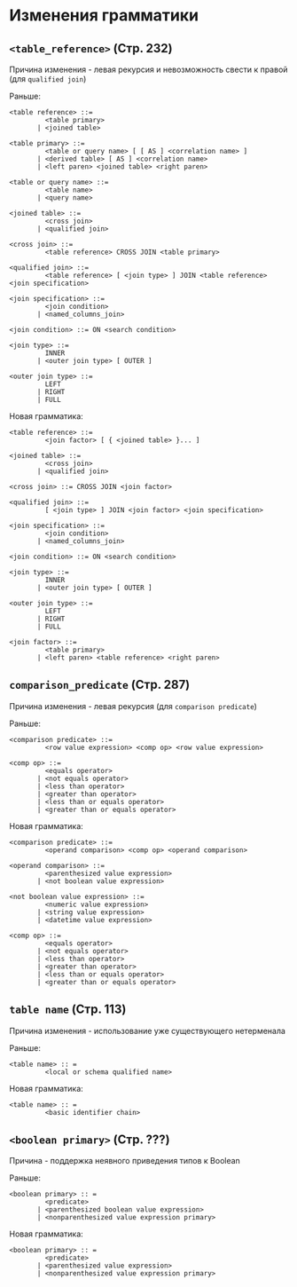 Изменения грамматики
====================

`<table_reference>` (Стр. 232)
------------------------------
Причина изменения - левая рекурсия и невозможность свести к правой (для `qualified join`)

Раньше:
```
<table reference> ::=
         <table primary>
       | <joined table>
       
<table primary> ::=
         <table or query name> [ [ AS ] <correlation name> ]
       | <derived table> [ AS ] <correlation name>
       | <left paren> <joined table> <right paren>

<table or query name> ::=
         <table name>
       | <query name>

<joined table> ::=
         <cross join>
       | <qualified join>

<cross join> ::=
         <table reference> CROSS JOIN <table primary>
         
<qualified join> ::=
         <table reference> [ <join type> ] JOIN <table reference> <join specification>

<join specification> ::=
         <join condition>
       | <named_columns_join>
       
<join condition> ::= ON <search condition>

<join type> ::=
         INNER
       | <outer join type> [ OUTER ]

<outer join type> ::=
         LEFT
       | RIGHT
       | FULL
```
Новая грамматика:
```
<table reference> ::= 
         <join factor> [ { <joined table> }... ]

<joined table> ::=
         <cross join>
       | <qualified join>

<cross join> ::= CROSS JOIN <join factor>

<qualified join> ::=
         [ <join type> ] JOIN <join factor> <join specification>

<join specification> ::=
         <join condition>
       | <named_columns_join>
       
<join condition> ::= ON <search condition>

<join type> ::=
         INNER
       | <outer join type> [ OUTER ]

<outer join type> ::=
         LEFT
       | RIGHT
       | FULL

<join factor> ::=
         <table primary>
       | <left paren> <table reference> <right paren>
```

`comparison_predicate` (Стр. 287)
---------------------------------
Причина изменения - левая рекурсия (для `comparison predicate`)

Раньше:
```
<comparison predicate> ::=
         <row value expression> <comp op> <row value expression>

<comp op> ::=
         <equals operator>
       | <not equals operator>
       | <less than operator>
       | <greater than operator>
       | <less than or equals operator>
       | <greater than or equals operator>
```
Новая грамматика:
```
<comparison predicate> ::=
         <operand comparison> <comp op> <operand comparison>

<operand comparison> ::=
         <parenthesized value expression>
       | <not boolean value expression>

<not boolean value expression> ::=
         <numeric value expression>
       | <string value expression>
       | <datetime value expression>

<comp op> ::=
         <equals operator>
       | <not equals operator>
       | <less than operator>
       | <greater than operator>
       | <less than or equals operator>
       | <greater than or equals operator>
```
`table name` (Стр. 113)
-----------------------
Причина изменения - использование уже существующего нетерменала

Раньше:
```
<table name> :: =
         <local or schema qualified name>
```
Новая грамматика:
```
<table name> :: =
         <basic identifier chain>
```
`<boolean primary>` (Стр. ???)
------------------------------
Причина - поддержка неявного приведения типов к Boolean

Раньше:
```
<boolean primary> :: =
         <predicate>
       | <parenthesized boolean value expression>
       | <nonparenthesized value expression primary>
```
Новая грамматика:
```
<boolean primary> :: =
         <predicate>
       | <parenthesized value expression>
       | <nonparenthesized value expression primary>
```
